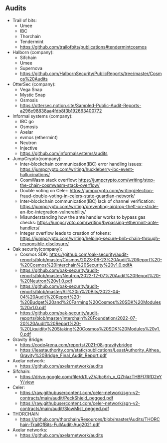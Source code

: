 ## Audits
- Trail of bits: 
    - Umee
    - IBC
    - Thorchain 
    - Tendermint
    - https://github.com/trailofbits/publications#tendermintcosmos
- Halborn (company):
    - Sifchain
    - Umee 
    - Supernova
    - https://github.com/HalbornSecurity/PublicReports/tree/master/Cosmos%20Audits
- OtterSec (company): 
    - Vega Snap
    - Mystic Snap
    - Osmosis 
    - https://ottersec.notion.site/Sampled-Public-Audit-Reports-a296e98838aa4fdb8f3b192663400772
- Informal systems (company): 
    - IBC go 
    - Osmosis
    - Axelar 
    - evmos (ethermint) 
    - Neutron
    - Injective
    - https://github.com/informalsystems/audits
- JumpCrypto(company): 
    - Inter-blockchain communication(IBC) error handling issues: https://jumpcrypto.com/writing/huckleberry-ibc-event-hallucinations/
    - CosmWasm stack overflow: https://jumpcrypto.com/writing/stop-the-chain-cosmwasm-stack-overflow/
    - Double voting on Celer: https://jumpcrypto.com/writing/election-fraud-double-voting-in-celers-state-guardian-network/
    - Inter-blockchain communication(IBC) lack of channel verification: https://jumpcrypto.com/writing/preventing-airdrop-theft-on-stride-an-ibc-integration-vulnerability/
    - Misunderstanding how the ante handler works to bypass gas checks: https://jumpcrypto.com/writing/bypassing-ethermint-ante-handlers/
    - Integer overflow leads to creation of tokens: https://jumpcrypto.com/writing/helping-secure-bnb-chain-through-responsible-disclosure/
- Oak security(company): 
    - Cosmos SDK: https://github.com/oak-security/audit-reports/blob/master/Cosmos/2023-06-23%20Audit%20Report%20-%20Cosmos%20Interchain%20Security%20v1.0.pdfA
    - https://github.com/oak-security/audit-reports/blob/master/Neutron/2022-12-07%20Audit%20Report%20-%20Neutron%20v1.0.pdf
    - https://github.com/oak-security/audit-reports/blob/master/All%20in%20Bits/2022-04-04%20Audit%20Report%20-%20Budget%20and%20Farming%20Cosmos%20SDK%20Modules%20v1.0.pdf
    - https://github.com/oak-security/audit-reports/blob/master/Interchain%20Foundation/2022-07-20%20Audit%20Report%20-%20Liquidity%20Staking%20Cosmos%20SDK%20Modules%20v1.0.pdf
- Gravity Bridge:
    - https://code4rena.com/reports/2021-08-gravitybridge
    - https://leastauthority.com/static/publications/LeastAuthority_Althea_Gravity%20Bridge_Final_Audit_Report.pdf
- Axelar network: 
    - https://github.com/axelarnetwork/audits
- Sifchain:
    - https://drive.google.com/file/d/1LyZVJbc6rh_x_QZhlazTHBFl7RfD2eYY/view
- Celer: 
    - https://raw.githubusercontent.com/celer-network/sgn-v2-contracts/main/audit/PeckShield_pegged.pdf
    - https://raw.githubusercontent.com/celer-network/sgn-v2-contracts/main/audit/SlowMist_pegged.pdf
- THORCHAIN
    - https://github.com/thorchain/Resources/blob/master/Audits/THORChain-TrailOfBits-FullAudit-Aug2021.pdf
- Axelar networks:
    - https://github.com/axelarnetwork/audits
